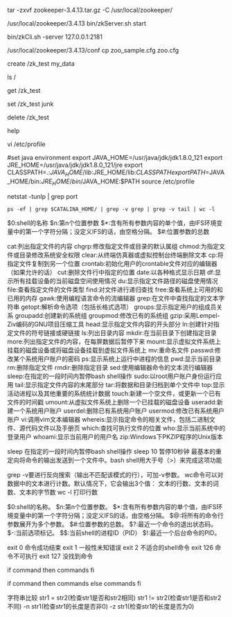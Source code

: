 tar -zxvf zookeeper-3.4.13.tar.gz -C /usr/local/zookeeper/

/usr/local/zookeeper/3.4.13
bin/zkServer.sh start

bin/zkCli.sh -server 127.0.0.1:2181

/usr/local/zookeeper/3.4.13/conf
cp zoo_sample.cfg zoo.cfg

create /zk_test my_data

ls /

get /zk_test

set /zk_test junk

delete /zk_test

help

vi /etc/profile

#set java environment
export JAVA_HOME=/usr/java/jdk/jdk1.8.0_121
export JRE_HOME=/usr/java/jdk/jdk1.8.0_121/jre
export CLASSPATH=.:$JAVA_HOME/lib$:JRE_HOME/lib:$CLASSPATH
export PATH=$JAVA_HOME/bin:$JRE_HOME/bin/$JAVA_HOME:$PATH
source /etc/profile




netstat -tunlp | grep port

`ps -ef | grep $CATALINA_HOME/ | grep -v grep | grep -v tail | wc -l`

$0:shell的名称
$n:第n个位置参数
$*:含有所有参数内容的单个值，由IFS环境变量中的第一个字符分隔；没定义IFS的话，由空格分隔。
$#:位置参数的总数

cat:列出指定文件的内容
chgrp:修改指定文件或目录的默认属组
chmod:为指定文件或目录修改系统安全权限
clear:从终端仿真器或虚拟控制台终端删除文本
cp:将指定文件复制到另一个位置
crontab:初始化用户的crontable文件对应的编辑器（如果允许的话）
cut:删除文件行中指定的位置
date:以各种格式显示日期
df:显示所有挂载设备的当前磁盘空间使用情况
du:显示指定文件路径的磁盘使用情况
file:查看指定文件的文件类型
find:对文件进行递归查找
free:查看系统上可用的和已用的内存
gawk:使用编程语言命令的流编辑器
grep:在文件中查找指定的文本字符串
getopt:解析命令选项（包括长格式选项）
groups:显示指定用户的组成员关系 
groupadd:创建新的系统组
groupmod:修改已有的系统组
gzip:采用Lempel-Ziv编码的GNU项目压缩工具
head:显示指定文件内容的开头部分
ln:创建针对指定文件的符号链接或硬链接 
ls:列出目录内容
mkdir:在当前目录下创建指定目录
more:列出指定文件的内容，在每屏数据后暂停下来
mount:显示虚拟文件系统上挂载的磁盘设备或将磁盘设备挂载到虚拟文件系统上
mv:重命名文件
passwd:修改某个系统用户账户的密码
ps:显示系统上运行中进程的信息
pwd:显示当前目录
rm:删除指定文件 
rmdir:删除指定目录 
sed:使用编辑器命令的文本流行编辑器
sleep:在指定的一段时间内暂停bash shell操作
sudo:以root用户账户身份运行应用
tail:显示指定文件内容的末尾部分
tar:将数据和目录归档到单个文件中
top:显示活动进程以及其他重要的系统统计数据
touch:新建一个空文件，或更新一个已有文件的时间戳
umount:从虚拟文件系统上删除一个已挂载的磁盘设备
useradd:新建一个系统用户账户
userdel:删除已有系统用户账户
usermod:修改已有系统用户账户
vi:调用vim文本编辑器
whereis:显示指定命令的相关文件，包括二进制文件、源代码文件以及手册页
which:查找可执行文件的位置
who:显示当前系统中的登录用户
whoami:显示当前用户的用户名
zip:Windows下PKZIP程序的Unix版本

sleep 在指定的一段时间内暂停bash shell操作
sleep 10 暂停10秒钟
最基本的重定向将命令的输出发送到一个文件中。bash shell用大于号（>）来完成这项功能

grep -v要进行反向搜索（输出不匹配该模式的行），可加-v参数。
wc命令可以对数据中的文本进行计数。默认情况下，它会输出3个值： 文本的行数、文本的词数、文本的字节数
wc -l 打印行数

$0:shell的名称。
$n:第n个位置参数。
$*:含有所有参数内容的单个值，由IFS环境变量中的第一个字符分隔；没定义IFS的话，由空格分隔。
$@:将所有的命令行参数展开为多个参数。
$#:位置参数的总数。
$?:最近一个命令的退出状态码。
$-:当前选项标记。
$$:当前shell的进程ID（PID）
$!:最近一个后台命令的PID。

exit 0 命令成功结束
exit 1 一般性未知错误
exit 2 不适合的shell命令
exit 126 命令不可执行 
exit 127 没找到命令

if command 
then 
    commands 
fi

if command 
then 
   commands 
else 
   commands 
fi

字符串比较
str1 = str2(检查str1是否和str2相同)
str1 != str2(检查str1是否和str2不同)
-n str1(检查str1的长度是否非0)
-z str1(检查str1的长度是否为0)
